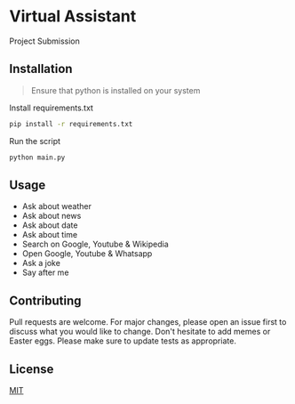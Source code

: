 # Virtual Assistant

Project Submission

## Installation

> Ensure that python is installed on your system

Install requirements.txt

```bash
pip install -r requirements.txt
```

Run the script

```bash
python main.py
```


## Usage

* Ask about weather
* Ask about news
* Ask about date
* Ask about time
* Search on Google, Youtube & Wikipedia
* Open Google, Youtube & Whatsapp
* Ask a joke
* Say after me

## Contributing

Pull requests are welcome. For major changes, please open an issue first to discuss what you would like to change.
Don't hesitate to add memes or Easter eggs.
Please make sure to update tests as appropriate.

## License

[MIT](https://choosealicense.com/licenses/mit/)
